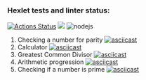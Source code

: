 ### Hexlet tests and linter status:
[![Actions Status](https://github.com/era230/frontend-project-lvl1/workflows/hexlet-check/badge.svg)](https://github.com/era230/frontend-project-lvl1/actions)
<a href="https://codeclimate.com/github/era230/frontend-project-lvl1/maintainability"><img src="https://api.codeclimate.com/v1/badges/62f57936deec420bb33a/maintainability" /></a>
![nodejs](https://github.com/era230/frontend-project-lvl1/actions/workflows/nodejs.yml/badge.svg)

1. Checking a number for parity
[![asciicast](https://asciinema.org/a/CDLYxBDO8mI1q2Y88rHSSYAlr.svg)](https://asciinema.org/a/CDLYxBDO8mI1q2Y88rHSSYAlr)
2. Calculator
[![asciicast](https://asciinema.org/a/YTfzAzEHyK5amSaRYm5weXXe9.svg)](https://asciinema.org/a/YTfzAzEHyK5amSaRYm5weXXe9)
3. Greatest Common Divisor
[![asciicast](https://asciinema.org/a/ZKlQfP5Hs2xAJSxlCbTsdBPQe.svg)](https://asciinema.org/a/ZKlQfP5Hs2xAJSxlCbTsdBPQe)
4. Arithmetic progression
[![asciicast](https://asciinema.org/a/fzZEeTJCOhIWH54j0aUFbselS.svg)](https://asciinema.org/a/fzZEeTJCOhIWH54j0aUFbselS)
5. Checking if a number is prime
[![asciicast](https://asciinema.org/a/K5nvzJQFhOMifil7W2IXzZPDp.svg)](https://asciinema.org/a/K5nvzJQFhOMifil7W2IXzZPDp)
